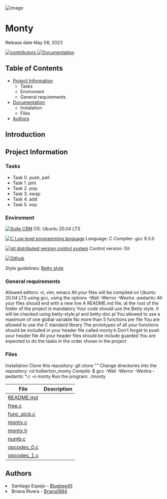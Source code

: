 ![image](https://static.wikia.nocookie.net/rick-y-morty-espanol/images/9/9c/Morty_smith_2.webp/revision/latest?cb=20230228215449&path-prefix=es)
<h1>Monty</h1>
Release date May 08, 2023

</p>
          </a>
          <a href="https://github.com/Bluebee45/holbertonschool-simple_shell/graphs/contributors" target="_blank">
               <img alt="contributors" src="https://img.shields.io/github/contributors/Ouyei/simple_shell" />
		   </a>
          </a>
          <a href="https://github.com/Bluebee45/holbertonschool-simple_shell/blob/master/README.md" target="_blank">
               <img alt="Documentation" src="https://img.shields.io/badge/documentation-yes-brightgreen" />
          </a>
     </p>

## Table of Contents

* [Project Information](#Project-Information)
    * Tasks
    * Enviroment
    * General requirements
* [Documentation](#Documentation)
    * Instalation
    * Files
* [Authors](#Authors)

## Introduction

## Project Information

### Tasks

* Task 0. push, pall
* Task 1. pint
* Task 2. pop
* Task 3. swap
* Task 4. add
* Task 5. nop

### Enviroment

<!-- ubuntu -->
<a href="https://ubuntu.com/" target="_blank"> <img height="" src="https://img.shields.io/static/v1?label=&message=Ubuntu&color=E95420&logo=Ubuntu&logoColor=E95420&labelColor=2F333A" alt="Suite CRM"></a> OS: Ubuntu 20.04 LTS
<!-- c -->
<a href="https://www.cprogramming.com/" target="_blank"><img src="https://img.shields.io/static/v1?label=&message=C%20Language&color=5C6BC0&logo=c&logoColor=A8B9CC&labelColor=2F333A" alt="C Low level programming language"></a> Language: C
Compiler: gcc 9.3.0
<!-- git -->
<a href="https://git-scm.com/" target="_blank"> <img height="" src="https://img.shields.io/static/v1?label=&message=Git&color=F05032&logo=Git&logoColor=F05032&labelColor=2F333A" alt="git distributed version control system"></a> Control version: Git
<!-- github -->
<a href="https://github.com" target="_blank"> <img height="" src="https://img.shields.io/static/v1?label=&message=GitHub&color=181717&logo=GitHub&logoColor=f2f2f2&labelColor=2F333A" alt="Github"></a>

Style guidelines: [Betty style](https://github.com/holbertonschool/Betty/wiki)

### General requirements
Allowed editors: vi, vim, emacs
All your files will be compiled on Ubuntu 20.04 LTS using gcc, using the options -Wall -Werror -Wextra -pedantic
All your files should end with a new line
A README.md file, at the root of the folder of the project is mandatory
Your code should use the Betty style. It will be checked using betty-style.pl and betty-doc.pl
You allowed to use a maximum of one global variable
No more than 5 functions per file
You are allowed to use the C standard library
The prototypes of all your functions should be included in your header file called monty.h
Don’t forget to push your header file
All your header files should be include guarded
You are expected to do the tasks in the order shown in the project

### Files

Installation
Clone this repository: git clone ""
Change directories into the repository: cd holberton_monty
Compile: $ gcc -Wall -Werror -Wextra -pedantic *.c -o monty
Run the program: ./monty

|File|Description|
|---|---|
|[README.md](https://github.com/Briana1984/holbertonschool-monty/blob/master/README.md)
|[free.c](https://github.com/Briana1984/holbertonschool-monty/blob/master/free.c)
|[func_pick.c](https://github.com/Briana1984/holbertonschool-monty/blob/master/func_pick.c)
|[monty.c](https://github.com/Briana1984/holbertonschool-monty/blob/master/monty.c)
|[monty.h](https://github.com/Briana1984/holbertonschool-monty/blob/master/monty.h)
|[numb.c](https://github.com/Briana1984/holbertonschool-monty/blob/master/numb.c)
|[opcodes_0.c](https://github.com/Briana1984/holbertonschool-monty/blob/master/opcodes_0.c)
|[opcodes_1.c](https://github.com/Briana1984/holbertonschool-monty/blob/master/opcodes_1.c)


## Authors

<li> Santiago Espejo - <a href="https://github.com/Bluebee45">Bluebee45</a></li>
<li> Briana Rivera - <a href="https://github.com/Briana1984">Briana1984</a></li>
